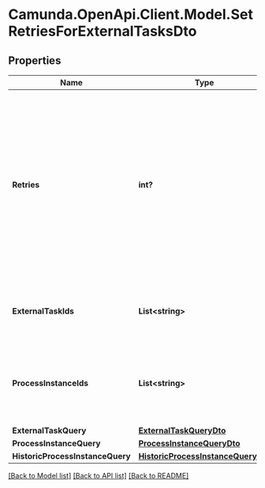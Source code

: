 # Camunda.OpenApi.Client.Model.SetRetriesForExternalTasksDto

## Properties

Name | Type | Description | Notes
------------ | ------------- | ------------- | -------------
**Retries** | **int?** | The number of retries to set for the external task.  Must be &gt;&#x3D; 0. If this is 0, an incident is created and the task cannot be fetched anymore unless the retries are increased again. Can not be null. | [optional] 
**ExternalTaskIds** | **List&lt;string&gt;** | The ids of the external tasks to set the number of retries for. | [optional] 
**ProcessInstanceIds** | **List&lt;string&gt;** | The ids of process instances containing the tasks to set the number of retries for. | [optional] 
**ExternalTaskQuery** | [**ExternalTaskQueryDto**](ExternalTaskQueryDto.md) |  | [optional] 
**ProcessInstanceQuery** | [**ProcessInstanceQueryDto**](ProcessInstanceQueryDto.md) |  | [optional] 
**HistoricProcessInstanceQuery** | [**HistoricProcessInstanceQueryDto**](HistoricProcessInstanceQueryDto.md) |  | [optional] 

[[Back to Model list]](../README.md#documentation-for-models) [[Back to API list]](../README.md#documentation-for-api-endpoints) [[Back to README]](../README.md)

